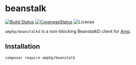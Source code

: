 # beanstalk

[![Build Status](https://img.shields.io/travis/amphp/beanstalkd/master.svg?style=flat-square)](https://travis-ci.org/amphp/beanstalkd)
[![CoverageStatus](https://img.shields.io/coveralls/amphp/beanstalkd/master.svg?style=flat-square)](https://coveralls.io/github/amphp/beanstalkd?branch=master)
![License](https://img.shields.io/badge/license-MIT-blue.svg?style=flat-square)

`amphp/beanstalkd` is a non-blocking BeanstalkD client for [Amp](https://github.com/amphp/amp).

## Installation

```bash
composer require amphp/beanstalk
```
